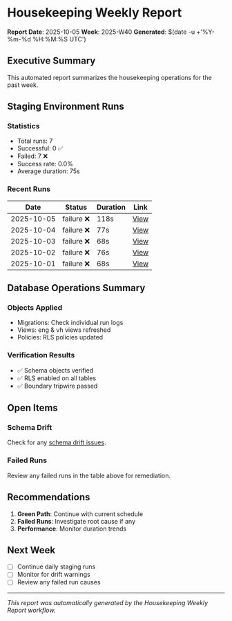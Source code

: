 # Housekeeping Weekly Report

**Report Date**: 2025-10-05
**Week**: 2025-W40
**Generated**: $(date -u +'%Y-%m-%d %H:%M:%S UTC')

## Executive Summary

This automated report summarizes the housekeeping operations for the past week.

## Staging Environment Runs

### Statistics
- Total runs: 7
- Successful: 0 ✅
- Failed: 7 ❌
- Success rate: 0.0%
- Average duration: 75s

### Recent Runs
| Date | Status | Duration | Link |
|------|--------|----------|------|
| 2025-10-05 | failure ❌ | 118s | [View](https://github.com/rickfelix/EHG_Engineer/actions/runs/18253207288) |
| 2025-10-04 | failure ❌ | 77s | [View](https://github.com/rickfelix/EHG_Engineer/actions/runs/18238759174) |
| 2025-10-03 | failure ❌ | 68s | [View](https://github.com/rickfelix/EHG_Engineer/actions/runs/18211756713) |
| 2025-10-02 | failure ❌ | 76s | [View](https://github.com/rickfelix/EHG_Engineer/actions/runs/18182232488) |
| 2025-10-01 | failure ❌ | 68s | [View](https://github.com/rickfelix/EHG_Engineer/actions/runs/18150248091) |

## Database Operations Summary

### Objects Applied
- Migrations: Check individual run logs
- Views: eng & vh views refreshed
- Policies: RLS policies updated

### Verification Results
- ✅ Schema objects verified
- ✅ RLS enabled on all tables
- ✅ Boundary tripwire passed

## Open Items

### Schema Drift
Check for any [schema drift issues](../../issues?q=is%3Aissue+label%3Aschema-drift).

### Failed Runs
Review any failed runs in the table above for remediation.

## Recommendations

1. **Green Path**: Continue with current schedule
2. **Failed Runs**: Investigate root cause if any
3. **Performance**: Monitor duration trends

## Next Week

- [ ] Continue daily staging runs
- [ ] Monitor for drift warnings
- [ ] Review any failed run causes

---

*This report was automatically generated by the Housekeeping Weekly Report workflow.*
